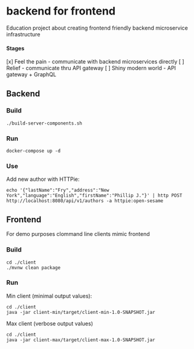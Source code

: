 # backend for frontend

Education project about creating frontend friendly backend microservice infrastructure

#### Stages
[x] Feel the pain - communicate with backend microservices directly
[ ] Relief - communicate thru API gateway
[ ] Shiny modern world - API gateway + GraphQL

## Backend

### Build
```
./build-server-components.sh
```

### Run
```
docker-compose up -d
```

### Use
Add new author with HTTPie:
```
echo '{"lastName":"Fry","address":"New York","language":"English","firstName":"Phillip J."}' | http POST http://localhost:8080/api/v1/authors -a httpie:open-sesame
```

## Frontend
For demo purposes clommand line clients mimic frontend

### Build
```
cd ./client
./mvnw clean package
```

### Run
Min client (minimal output values):
```
cd ./client
java -jar client-min/target/client-min-1.0-SNAPSHOT.jar
```

Max client (verbose output values)
```
cd ./client
java -jar client-max/target/client-max-1.0-SNAPSHOT.jar
```
